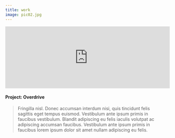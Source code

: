 ```yaml
---
title: work
image: pic02.jpg
---
```


<section>
  
<span class="image main">

  <iframe class="image main" width="520" height="196" src="https://www.youtube.com/embed/pkDWpyRfxoo;autoplay=1&mute=1" frameborder="0" allow="accelerometer; autoplay; clipboard-write; encrypted-media; gyroscope; picture-in-picture; web-share" allowfullscreen></iframe>

</div>
	<h4>Project: Overdrive</h4>
	<blockquote>Fringilla nisl. Donec accumsan interdum nisi, quis tincidunt felis sagittis eget tempus euismod. Vestibulum ante ipsum primis in faucibus vestibulum. Blandit adipiscing eu felis iaculis volutpat ac adipiscing accumsan faucibus. Vestibulum ante ipsum primis in faucibus lorem ipsum dolor sit amet nullam adipiscing eu felis.</blockquote>
	
</section>

